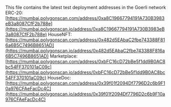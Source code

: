This file contains the latest test deployment addresses in the Goerli network<br/>ERC-20: [https://mumbai.polygonscan.com/address/0xa8C19667794191A730B3983eB3a8087CfF2b788e](https://mumbai.polygonscan.io/address/0xa8C19667794191A730B3983eB3a8087CfF2b788e)
HouseNFT: [https://mumbai.polygonscan.com/address/0x482d5EAbaC2fbe743388F816a6B5C7496B8651AD](https://mumbai.polygonscan.io/address/0x482d5EAbaC2fbe743388F816a6B5C7496B8651AD)
Marketplace: [https://mumbai.polygonscan.com/address/0xbFC16cD72bBe5f1dd9B0AC8bc54FF370101aC09c](https://mumbai.polygonscan.io/address/0xbFC16cD72bBe5f1dd9B0AC8bc54FF370101aC09c)
HouseDoc: [https://mumbai.polygonscan.com/address/0x39f01f2094Df7796D2c6b9F10a976CFAeFacDc4C](https://mumbai.polygonscan.io/address/0x39f01f2094Df7796D2c6b9F10a976CFAeFacDc4C)
